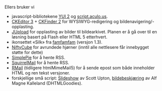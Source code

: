 Ellers bruker vi

 - javascript-bibliotekene [YUI 2](http://developer.yahoo.com/yui/2) og 
  [script.aculo.us](http://script.aculo.us/).
 - [CKEditor 3](http://ckeditor.com/) + [CKFinder 2](http://ckfinder.com)
  for WYSIWYG-redigering og bildenavigering/-opplasting.
 - [JUpload](http://jupload.biz) for opplasting av bilder til bildearkivet.
   Planen er å gå over til en løsning basert på Flash eller HTML 5 etterhvert.
 - ikonsettet «Silk» fra [famfamfam](http://famfamfam.com/lab/icons/silk/) (versjon 1.3).
 - [NiftyCube](http://www.html.it/articoli/niftycube/) for avrundede hjørner (inntil alle
    nettlesere får innebygget støtte for dette)
 - [SimplePie](http://simplepie.org) for å hente RSS.
 - [SquirrelMail](http://squirrelmail.org) for å hente RSS.
 - [RMail](http://www.phpguru.org/static/Rmail) (tidligere htmlMimeMail5) for å sende
   epost som både inneholder HTML og ren tekst versjoner.
 - forskjellige små script: 
   [Slideshow](http://couloir.org/js_slideshow) av Scott Upton,
   [bildebeskjæring](http://www.dhtmlgoodies.com/index.html?whichScript=image-crop) av
   Alf Magne Kalleland (DHTMLGoodies).
